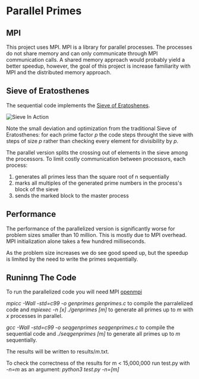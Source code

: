 # Parallel Primes

## MPI

This project uses MPI. MPI is a library for parallel processes. The processes do not share memory and can only communicate through MPI communication calls.
A shared memory approach would probably yield a better speedup, however, the goal of this project is increase familiarity with MPI and the distributed memory approach.

## Sieve of Eratosthenes

The sequential code implements the [Sieve of Eratoshenes](https://en.wikipedia.org/wiki/Sieve_of_Eratosthenes).

![Sieve In Action](https://upload.wikimedia.org/wikipedia/commons/b/b9/Sieve_of_Eratosthenes_animation.gif)

Note the small deviation and optimization from the traditional Sieve of Eratosthenes: for each prime factor *p* the code steps throught the sieve with steps of size *p* rather than checking every element for divisibility by *p*.

The parallel version splits the crossing out of elements in the sieve among the processors. To limit costly communication between processors, each process:
1. generates all primes less than the square root of n sequentially
2. marks all multiples of the generated prime numbers in the process's block of the sieve
3. sends the marked block to the master process

## Performance

The performance of the parallelized version is significantly worse for problem sizes smaller than 10 million.
This is mostly due to MPI overhead. MPI initialization alone takes a few hundred milliseconds.

As the problem size increases we do see good speed up, but the speedup is limited by the need to write the primes sequentially.

## Runinng The Code

To run the parallelized code you will need MPI [openmpi](https://www.open-mpi.org)

*mpicc -Wall -std=c99 -o genprimes genprimes.c* to compile the parralelized code and *mpiexec -n [x] ./genprimes [m]* to generate all primes up to *m* with *x* processes in parallel.

*gcc -Wall -std=c99 -o seqgenprimes seqgenprimes.c* to compile the sequential code and *./seqgenprimes [m]* to generate all primes up to *m* sequentially.

The results will be written to results/*m*.txt.

To check the correctness of the results for m < 15,000,000 run test.py with *-n=m* as an argument: *python3 test.py -n=[m]*
